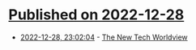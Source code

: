 # [Published on 2022-12-28](index.md)

* [2022-12-28, 23:02:04](https://news.ycombinator.com/item?id=34167216) - [The New Tech Worldview](https://www.economist.com/christmas-specials/2022/12/20/the-new-tech-worldview)
